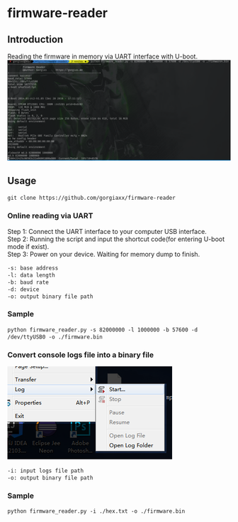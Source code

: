 # firmware-reader
## Introduction
Reading the firmware in memory via UART interface with U-boot.
![Running](sample1.png)

## Usage
```
git clone https://github.com/gorgiaxx/firmware-reader
```
### Online reading via UART
Step 1: Connect the UART interface to your computer USB interface.  
Step 2: Running the script and input the shortcut code(for entering U-boot mode if exist).  
Step 3: Power on your device. Waiting for memory dump to finish.  
```
-s: base address
-l: data length
-b: baud rate
-d: device
-o: output binary file path
```
### Sample
```
python firmware_reader.py -s 82000000 -l 1000000 -b 57600 -d /dev/ttyUSB0 -o ./firmware.bin
```

### Convert console logs file into a binary file
![Xshell logs](sample2.png)
```
-i: input logs file path
-o: output binary file path
```
### Sample
```
python firmware_reader.py -i ./hex.txt -o ./firmware.bin
```
